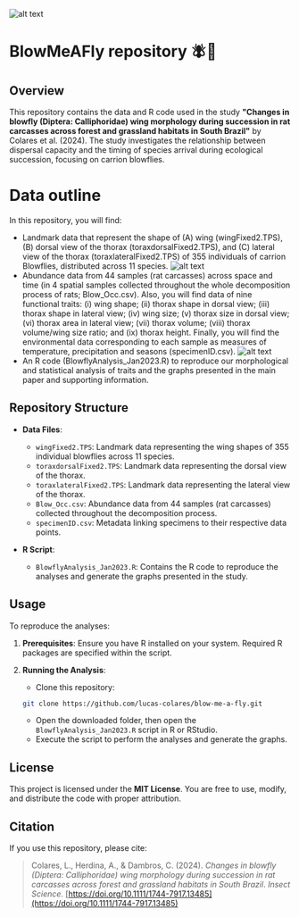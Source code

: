 ![alt text](https://i.imgur.com/AGtNp4d.png)
# BlowMeAFly repository 🪰🌳
## Overview

This repository contains the data and R code used in the study **"Changes in blowfly (Diptera: Calliphoridae) wing morphology during succession in rat carcasses across forest and grassland habitats in South Brazil"** by Colares et al. (2024). The study investigates the relationship between dispersal capacity and the timing of species arrival during ecological succession, focusing on carrion blowflies.

# Data outline
In this repository, you will find:
- Landmark data that represent the shape of (A) wing (wingFixed2.TPS), (B) dorsal view of the thorax (toraxdorsalFixed2.TPS), and (C) lateral view of the thorax (toraxlateralFixed2.TPS) of 355 individuals of carrion Blowflies, distributed across 11 species.
![alt text](https://i.imgur.com/f6fsR8U.png)
- Abundance data from 44 samples (rat carcasses) across space and time (in 4 spatial samples collected throughout the whole decomposition process of rats; Blow_Occ.csv). Also, you will find data of nine functional traits: (i) wing shape; (ii) thorax shape in dorsal view; (iii) thorax shape in lateral view; (iv) wing size; (v) thorax size in dorsal view; (vi) thorax area in lateral view; (vii) thorax volume; (viii) thorax volume/wing size ratio; and (ix) thorax height. Finally, you will find the environmental data corresponding to each sample as measures of temperature, precipitation and seasons (specimenID.csv).
![alt text](https://i.imgur.com/nY4unsp.jpg)
- An R code (BlowflyAnalysis_Jan2023.R) to reproduce our morphological and statistical analysis of traits and the graphs presented in the main paper and supporting information.

## Repository Structure

- **Data Files**:
  - `wingFixed2.TPS`: Landmark data representing the wing shapes of 355 individual blowflies across 11 species.
  - `toraxdorsalFixed2.TPS`: Landmark data representing the dorsal view of the thorax.
  - `toraxlateralFixed2.TPS`: Landmark data representing the lateral view of the thorax.
  - `Blow_Occ.csv`: Abundance data from 44 samples (rat carcasses) collected throughout the decomposition process.
  - `specimenID.csv`: Metadata linking specimens to their respective data points.

- **R Script**:
  - `BlowflyAnalysis_Jan2023.R`: Contains the R code to reproduce the analyses and generate the graphs presented in the study.

## Usage

To reproduce the analyses:

1. **Prerequisites**: Ensure you have R installed on your system. Required R packages are specified within the script.

2. **Running the Analysis**:
   - Clone this repository:
   ```bash  
   git clone https://github.com/lucas-colares/blow-me-a-fly.git  
   ``` 
   - Open the downloaded folder, then open the `BlowflyAnalysis_Jan2023.R` script in R or RStudio.
   - Execute the script to perform the analyses and generate the graphs.

## License

This project is licensed under the **MIT License**. You are free to use, modify, and distribute the code with proper attribution. 

## Citation

If you use this repository, please cite:

> Colares, L., Herdina, A., & Dambros, C. (2024). *Changes in blowfly (Diptera: Calliphoridae) wing morphology during succession in rat carcasses across forest and grassland habitats in South Brazil*. *Insect Science*. [https://doi.org/10.1111/1744-7917.13485](https://doi.org/10.1111/1744-7917.13485)
